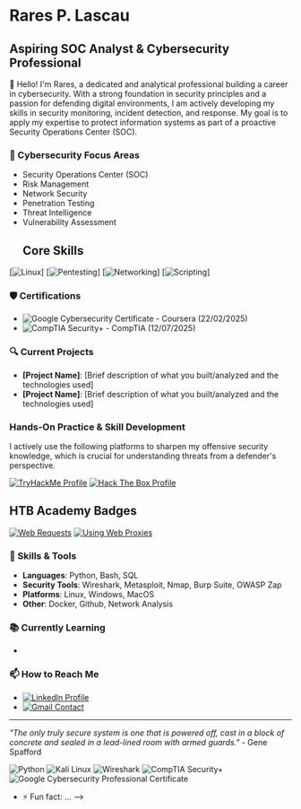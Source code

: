# Rares P. Lascau
## Aspiring SOC Analyst & Cybersecurity Professional

👋 Hello! I'm Rares, a dedicated and analytical professional building a career in cybersecurity. With a strong foundation in security principles and a passion for defending digital environments, I am actively developing my skills in security monitoring, incident detection, and response. My goal is to apply my expertise to protect information systems as part of a proactive Security Operations Center (SOC).

### 🔐 Cybersecurity Focus Areas
- Security Operations Center (SOC)
- Risk Management
- Network Security
- Penetration Testing
- Threat Intelligence
- Vulnerability Assessment
  ##  Core Skills
[![Linux](https://img.shields.io/badge/Linux–3C873A.svg?style=for-the-badge&logo=linux&logoColor=white)]
[![Pentesting](https://img.shields.io/badge/Penetration%20Testing–blue.svg?style=for-the-badge)]
[![Networking](https://img.shields.io/badge/Networking–orange.svg?style=for-the-badge)]
[![Scripting](https://img.shields.io/badge/Python%20&amp;%20Bash–yellow.svg?style=for-the-badge)]

  
### 🛡️ Certifications
- ![Google Cybersecurity Certificate](https://img.shields.io/badge/-Google%20Cybersecurity%20Certificate-4285F4?style=flat&logo=google&logoColor=white) - Coursera (22/02/2025)
- ![CompTIA Security+](https://img.shields.io/badge/-CompTIA%20Security%2B-FF0000?style=flat&logo=comptia&logoColor=white) - CompTIA (12/07/2025)

  
### 🔍 Current Projects
- **[Project Name]**: [Brief description of what you built/analyzed and the technologies used]
- **[Project Name]**: [Brief description of what you built/analyzed and the technologies used]

### Hands-On Practice & Skill Development

I actively use the following platforms to sharpen my offensive security knowledge, which is crucial for understanding threats from a defender's perspective.

[![TryHackMe Profile](https://img.shields.io/badge/TryHackMe-blue?style=for-the-badge&logo=tryhackme&logoColor=white)](https://tryhackme.com/p/RrsHum)
[![Hack The Box Profile](https://img.shields.io/badge/Hack%20The%20Box-green?style=for-the-badge&logo=hackthebox&logoColor=white)](https://app.hackthebox.com/profile/RrsHum)

## HTB Academy Badges

[![Web Requests](assets/web_requests_badge.png)](https://academy.hackthebox.com/achievement/badge/34fea7e5-6a42-11f0-bcfd-bea50ffe6cb4)
[![Using Web Proxies](assets/using_web_proxies_badge.png)](https://academy.hackthebox.com/achievement/badge/d7a47561-7381-11f0-9254-bea50ffe6cb4)



### 🧰 Skills & Tools
- **Languages**: Python, Bash, SQL
- **Security Tools**: Wireshark, Metasploit, Nmap, Burp Suite, OWASP Zap
- **Platforms**: Linux, Windows, MacOS
- **Other**: Docker, Github, Network Analysis

### 📚 Currently Learning
- 

### 📫 How to Reach Me
-  [![LinkedIn Profile](https://img.shields.io/badge/LinkedIn-0077B5?style=for-the-badge&logo=linkedin&logoColor=white)](https://www.linkedin.com/in/rareslascau/)
-  [![Gmail Contact](https://img.shields.io/badge/Gmail-D14836?style=for-the-badge&logo=gmail&logoColor=white)](mailto:rarespaul97@gmail.com)

---

*"The only truly secure system is one that is powered off, cast in a block of concrete and sealed in a lead-lined room with armed guards."* - Gene Spafford

![Python](https://img.shields.io/badge/-Python-3776AB?style=flat&logo=python&logoColor=white)
![Kali Linux](https://img.shields.io/badge/-Kali%20Linux-557C94?style=flat&logo=kali-linux&logoColor=white)
![Wireshark](https://img.shields.io/badge/-Wireshark-1679A7?style=flat&logo=wireshark&logoColor=white)
![CompTIA Security+](https://img.shields.io/badge/-CompTIA%20Security%2B-FF0000?style=for-the-badge&logo=comptia&logoColor=white)
![Google Cybersecurity Professional Certificate](https://img.shields.io/badge/-Google%20Cybersecurity%20Professional-4285F4?style=for-the-badge&logo=google&logoColor=white&labelColor=000000)

- ⚡ Fun fact: ...
-->

